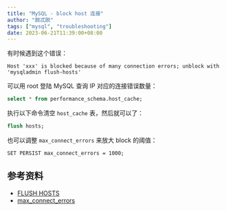 ```yaml
---
title: "MySQL - block host 连接"
author: "颇忒脱"
tags: ["mysql", "troubleshooting"]
date: 2023-06-21T11:39:00+08:00
---
```


<!--more-->

有时候遇到这个错误：

```shell
Host 'xxx' is blocked because of many connection errors; unblock with 'mysqladmin flush-hosts'
```

可以用 root 登陆 MySQL 查询 IP 对应的连接错误数量：

```sql
select * from performance_schema.host_cache;
```

执行以下命令清空 `host_cache` 表，然后就可以了：

```sql
flush hosts;
```

也可以调整 `max_connect_errors` 来放大 block 的阈值：

```shell
SET PERSIST max_connect_errors = 1000;
```

## 参考资料

* [FLUSH HOSTS][flush-hosts]
* [max_connect_errors][max_connect_errors]

[flush-hosts]: https://dev.mysql.com/doc/refman/8.0/en/flush.html#flush-hosts
[max_connect_errors]: https://dev.mysql.com/doc/refman/5.7/en/server-system-variables.html#sysvar_max_connect_errors